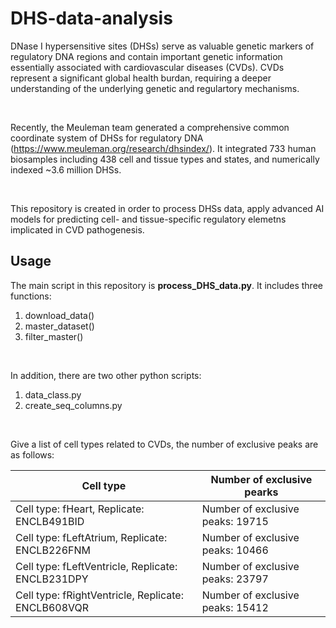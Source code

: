 # DHS-data-analysis

DNase I hypersensitive sites (DHSs) serve as valuable genetic markers of regulatory DNA regions and contain important genetic information essentially associated with cardiovascular diseases (CVDs). CVDs represent a significant global health burdan, requiring a deeper understanding of the underlying genetic and regulartory mechanisms.

<!-- blank line -->
<br>
<!-- blank line -->

Recently, the Meuleman team generated a comprehensive common coordinate system of DHSs for regulatory DNA (https://www.meuleman.org/research/dhsindex/). It integrated 733 human biosamples including 438 cell and tissue types and states, and numerically indexed ~3.6 million DHSs. 

<!-- blank line -->
<br>
<!-- blank line -->

This repository is created in order to process DHSs data, apply advanced AI models for predicting cell- and tissue-specific regulatory elemetns implicated in CVD pathogenesis.


## Usage

The main script in this repository is **process_DHS_data.py**. It includes three functions:

1) download_data()
2) master_dataset()
3) filter_master()
<!-- blank line -->
<br>
<!-- blank line -->

In addition, there are two other python scripts:

1) data_class.py
2) create_seq_columns.py

<!-- blank line -->
<br>
<!-- blank line -->

Give a list of cell types related to CVDs, the number of exclusive peaks are as follows:

| Cell type | Number of exclusive pearks|
| ---- | ---- |
| Cell type: fHeart, Replicate: ENCLB491BID | Number of exclusive peaks: 19715 |
| Cell type: fLeftAtrium, Replicate: ENCLB226FNM | Number of exclusive peaks: 10466 |
| Cell type: fLeftVentricle, Replicate: ENCLB231DPY | Number of exclusive peaks: 23797 |
| Cell type: fRightVentricle, Replicate: ENCLB608VQR | Number of exclusive peaks: 15412 |
